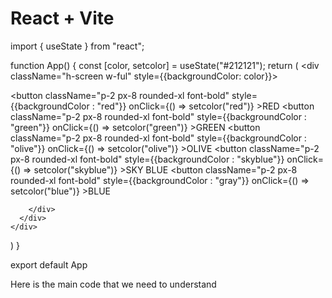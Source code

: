 # React + Vite
import { useState } from "react";


function App() {
const [color, setcolor] = useState("#212121");
  return (
    <div className="h-screen w-ful" style={{backgroundColor: color}}>
      <div className="w-full flex flex-wrap justify-center align-middle fixed bottom-8">
      <div className="flex flex-wrap justify-center gap-4 align-middle bg-white p-4 rounded-xl">
        <button className="p-2 px-8 rounded-xl font-bold" style={{backgroundColor : "red"}}
        onClick={() => setcolor("red")}
        >RED</button>
        <button className="p-2 px-8 rounded-xl font-bold" style={{backgroundColor : "green"}}
        onClick={() => setcolor("green")}
        >GREEN</button>
        <button className="p-2 px-8 rounded-xl font-bold" style={{backgroundColor : "olive"}}
        onClick={() => setcolor("olive")}
        >OLIVE</button>
        <button className="p-2 px-8 rounded-xl font-bold" style={{backgroundColor : "skyblue"}}
        onClick={() => setcolor("skyblue")}
        >SKY BLUE</button>
        <button className="p-2 px-8 rounded-xl font-bold" style={{backgroundColor : "gray"}}
        onClick={() => setcolor("blue")}
        >BLUE</button>

        </div>
      </div>
    </div>
  )
}

export default App

Here is the main code that we need to understand

 
